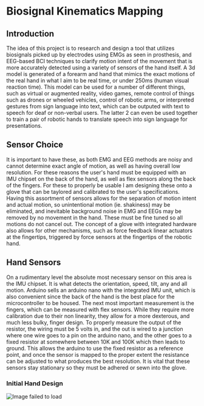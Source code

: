 # Biosignal Kinematics Mapping


## Introduction
   The idea of this project is to research and design a tool that utilizes biosignals picked up by electrodes using EMGs as seen in prosthesis, and EEG-based BCI techniques to clarify motion intent of the movement that is more accurately detected using a variety of sensors of the hand itself. A 3d model is generated of a forearm and hand that mimics the exact motions of the real hand in what I aim to be real time, or under 250ms (human visual reaction time). This model can be used for a number of different things, such as virtual or augmented reality, video games, remote control of things such as drones or wheeled vehicles, control of robotic arms, or interpreted gestures from sign language into text, which can be outputed with text to speech for deaf or non-verbal users. The latter 2 can even be used together to train a pair of robotic hands to translate speech into sign language for presentations.

## Sensor Choice
   It is important to have these, as both EMG and EEG methods are noisy and cannot determine exact angle of motion, as well as having overall low resolution. For these reasons the user's hand must be equipped with an IMU chipset on the back of the hand, as well as flex sensors along the back of the fingers. For these to properly be usable I am designing these onto a glove that can be taylored and calibrated to the user's specifications. Having this assortment of sensors allows for the separation of motion intent and actual motion, so unintentional motion (ie. shakiness) may be eliminated, and inevitable background noise in EMG and EEGs may be removed by no movement in the hand. These must be fine tuned so all motions do not cancel out. The concept of a glove with integrated hardware also allows for other mechanisms, such as force feedback linear actuators at the fingertips, triggered by force sensors at the fingertips of the robotic hand.

## Hand Sensors
   On a rudimentary level the absolute most necessary sensor on this area is the IMU chipset. It is what detects the orientation, speed, tilt, any and all motion. Arduino sells an arduino nano with the integrated IMU unit, which is also convenient since the back of the hand is the best place for the microcontroller to be housed. The next most important measurement is the fingers, which can be measured with flex sensors. While they require more calibration due to their non linearity, they allow for a more dexterous, and much less bulky, finger design. To properly measure the output of the resistor, the wiring must be 5 volts in, and the out is wired to a junction where one wire goes to a pin on the arduino nano, and the other goes to a fixed resistor at somewhere between 10K and 100K which then leads to ground. This allows the arduino to use the fixed resistor as a reference point, and once the sensor is mapped to the proper extent the resistance can be adjusted to what produces the best resolution. It is vital that these sensors stay stationary so they must be adhered or sewn into the glove.

### Initial Hand Design
![Image failed to load](C:\Users\liamf\handSketch.jpg)
